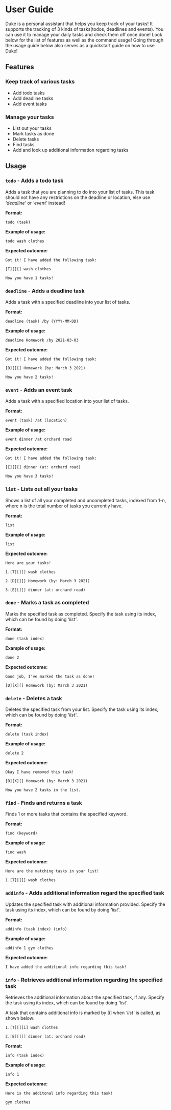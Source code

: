 # User Guide
Duke is a personal assistant that helps you keep track of your tasks! It supports the tracking of 3 kinds of tasks(todos, deadlines and events). You can use it to manage your daily tasks and check them off once done! Look below for the list of features as well as the command usage! Going through the usage guide below also serves as a quickstart guide on how to use Duke!

## Features

### Keep track of various tasks 
* Add todo tasks
* Add deadline tasks
* Add event tasks

### Manage your tasks
* List out your tasks
* Mark tasks as done
* Delete tasks
* Find tasks
* Add and look up additional information regarding tasks

## Usage

### `todo` - Adds a todo task

Adds a task that you are planning to do into your list of tasks. This task should not have any restrictions on the deadline or location, else use *'deadline'* or *'event'* instead!

**Format:**

`todo (task)`

**Example of usage:** 

`todo wash clothes`

**Expected outcome:**

`Got it! I have added the following task:`

`[T][][] wash clothes`

`Now you have 1 tasks!`

### `deadline` - Adds a deadline task

Adds a task with a specified deadline into your list of tasks.

**Format:**

`deadline (task) /by (YYYY-MM-DD)`

**Example of usage:**

`deadline Homework /by 2021-03-03`

**Expected outcome:**

`Got it! I have added the following task:`

`[D][][] Homework (by: March 3 2021)`

`Now you have 2 tasks!`

### `event` - Adds an event task

Adds a task with a specified location into your list of tasks.

**Format:**

`event (task) /at (location)`

**Example of usage:**

`event dinner /at orchard road`

**Expected outcome:**

`Got it! I have added the following task:`

`[E][][] dinner (at: orchard road)`

`Now you have 3 tasks!`

### `list` - Lists out all your tasks

Shows a list of all your completed and uncompleted tasks, indexed from 1-n, where n is the total number of tasks you currently have.

**Format:**

`list`

**Example of usage:**

`list`

**Expected outcome:**

`Here are your tasks!`

`1.[T][][] wash clothes`

`2.[D][][] Homework (by: March 3 2021)`

`3.[E][][] dinner (at: orchard road)`

### `done` - Marks a task as completed

Marks the specified task as completed. Specify the task using its index, which can be found by doing *'list'*.

**Format:**

`done (task index)`

**Example of usage:**

`done 2`

**Expected outcome:**

`Good job, I've marked the task as done!`

`[D][X][] Homework (by: March 3 2021)`

### `delete` - Deletes a task

Deletes the specified task from your list. Specify the task using its index, which can be found by doing *'list'*.

**Format:**

`delete (task index)`

**Example of usage:**

`delete 2`

**Expected outcome:**

`Okay I have removed this task!`

`[D][X][] Homework (by: March 3 2021)`

`Now you have 2 tasks in the list.`

### `find` - Finds and returns a task

Finds 1 or more tasks that contains the specified keyword.

**Format:**

`find (keyword)`

**Example of usage:**

`find wash`

**Expected outcome:**

`Here are the matching tasks in your list!`

`1.[T][][] wash clothes`

### `addinfo` - Adds additional information regard the specified task

Updates the specified task with additional information provided. Specify the task using its index, which can be found by doing *'list'*.

**Format:**

`addinfo (task index) (info)`

**Example of usage:**

`addinfo 1 gym clothes`

**Expected outcome:**

`I have added the additional info regarding this task!`

### `info` - Retrieves additional information regarding the specified task

Retrieves the additional information about the specified task, if any. Specify the task using its index, which can be found by doing *'list'*.

A task that contains additional info is marked by [i] when *'list'* is called, as shown below:

`1.[T][][i] wash clothes`

`2.[E][][] dinner (at: orchard road)`

**Format:**

`info (task index)`

**Example of usage:**

`info 1`

**Expected outcome:**

`Here is the additonal info regarding this task!`

`gym clothes`

